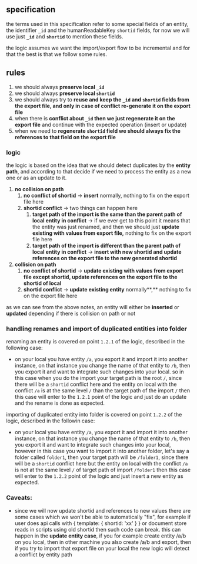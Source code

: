 ## specification

the terms used in this specification refer to some special fields of an entity, the identifier `_id` and the humanReadableKey `shortid` fields, for now we will use just **`_id`** and **`shortid`** to mention these fields.

the logic assumes we want the import/export flow to be incremental and for that the best is that we follow some rules.

## rules

1. we should always **preserve local `_id`**
2. we should always **preserve local `shortid`**
3. we should always try to **reuse and keep the `_id` and `shortid` fields from the export file, and only in case of conflict re-generate it on the export file**
4. when there is **conflict about `_id` then we just regenerate it on the export file** and continue with the expected operation (insert or update)
5. when we need to **regenerate `shortid` field we should always fix the references to that field on the export file**

### logic

the logic is based on the idea that we should detect duplicates by the **entity path**, and according to that decide if we need to process the entity as a new one or as an update to it.

1. **no collision on path**
    1. **no conflict of shortid** -> **insert** normally, nothing to fix on the export file here
    2. **shortid conflict** -> two things can happen here
        1. **target path of the import is the same than the parent path of local entity in conflict** -> if we ever get to this point it means that the entity was just renamed, and then we should just **update existing with values from export file,** nothing to fix on the export file here
        2. **target path of the import is different than the parent path of local entity in conflict** -> **insert with new shortid and update references on the export file to the new generated shortid**
2. **collision on path**
    1. **no conflict of shortid** -> **update existing with values from export file except shortid, update references on the export file to the shortid of local**
    2. **shortid conflict** -> **update existing entity** normally**,** nothing to fix on the export file here

as we can see from the above notes, an entity will either be **inserted** or **updated** depending if there is collision on path or not

### handling renames and import of duplicated entities into folder

renaming an entity is covered on point `1.2.1` of the logic, described in the following case:

- on your local you have entity `/a`, you export it and import it into another instance, on that instance you change the name of that entity to `/b`, then you export it and want to integrate such changes into your local. so in this case when you do the import your target path is the root `/`, since there will be a `shortid` conflict here and the entity on local with the conflict `/a` is at the same level `/` than the target path of the import `/` then this case will enter to the `1.2.1` point of the logic and just do an update and the rename is done as expected.

importing of duplicated entity into folder is covered on point `1.2.2` of the logic, described in the followin case:

- on your local you have entity `/a`, you export it and import it into another instance, on that instance you change the name of that entity to `/b`, then you export it and want to integrate such changes into your local, however in this case you want to import it into another folder, let's say a folder called `folder1`, then your target path will be `/folder1`, since there will be a `shortid` conflict here but the entity on local with the conflict `/a` is not at the same level `/` of target path of import `/folder1` then this case will enter to the `1.2.2` point of the logic and just insert a new entity as expected.

### **Caveats:**

- since we will now update shortid and references to new values there are some cases which we won't be able to automatically "fix", for example if user does api calls with { template: { shortid: 'xx' } } or document store reads in scripts using old shortid then such code can break. this can happen in the **update entity case**, if you for example create entity /a/b on you local, then in other machine you also create /a/b and export, then if you try to import that export file on your local the new logic will detect a conflict by entity path
